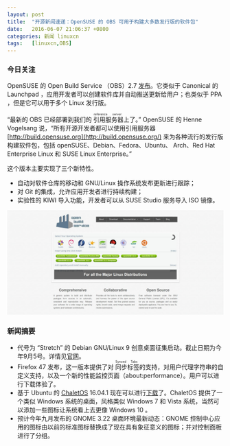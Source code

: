 ```yaml
---
layout: post
title:	"开源新闻速递：OpenSUSE 的 OBS 可用于构建大多数发行版的软件包"
date:	2016-06-07 21:06:37 +0800 
categories:	新闻 linuxcn 
tags:	[linuxcn,OBS]
---
```



### 今日关注


OpenSUSE 的 Open Build Service （OBS）2.7 [发布](https://lists.opensuse.org/opensuse-announce/2016-06/msg00000.html)。它类似于 Canonical 的 Launchpad ，应用开发者可以创建软件库并自动推送更新给用户；也类似于 PPA ，但是它可以用于多个 Linux 发行版。


“最新的 OBS 已经部署到我们的<ruby> 引用服务器 <rp>  （ </rp> <rt>  reference server </rt> <rp>  ） </rp></ruby>上了。” OpenSUSE 的 Henne Vogelsang 说，“所有开源开发者都可以使用引用服务器 [http://build.opensuse.org](http://build.opensuse.org/) 来为各种流行的发行版构建软件包，包括 openSUSE、Debian、Fedora、Ubuntu、 Arch、Red Hat Enterprise Linux 和 SUSE Linux Enterprise。”


这个版本主要实现了三个新特性。


* 自动对软件仓库的移动和 GNU/Linux 操作系统发布更新进行跟踪；
* 对 Git 的集成，允许应用开发者进行持续构建；
* 实验性的 KIWI 导入功能，开发者可以从 SUSE Studio 服务导入 ISO 镜像。


![](/Asserts/Images/album/201606/07/210639b5kezn2hijpunjf5.jpg)


### 新闻摘要


* 代号为 “Stretch” 的 Debian GNU/Linux 9 创意桌面征集启动。截止日期为今年9月5号。详情见[官网](https://wiki.debian.org/DebianDesktop/Artwork/Stretch)。
* Firefox 47 发布，这一版本提供了对<ruby> 同步标签 <rp>  （ </rp> <rt>  Synced Tabs </rt> <rp>  ） </rp></ruby>的支持，对用户代理字符串的自定义支持，以及一个新的性能监控页面（about:performance）。用户可以进行下载体验了。
* 基于 Ubuntu 的 [ChaletOS](https://sourceforge.net/projects/chaletos/) 16.04.1 现在可以进行[下载](https://sourceforge.net/projects/chaletos/)了。ChaletOS 提供了一个类似 Windows 系统的桌面，风格类似 Windows 7 和 Vista 系统，当然可以添加一些图标让系统看上去更像 Windows 10 。
* 预计今年九月发布的 GNOME 3.22 桌面环境最新动态：GNOME 控制中心应用的图标由以前的标准图标替换成了现在具有象征意义的图标；并对控制面板进行了分组。
